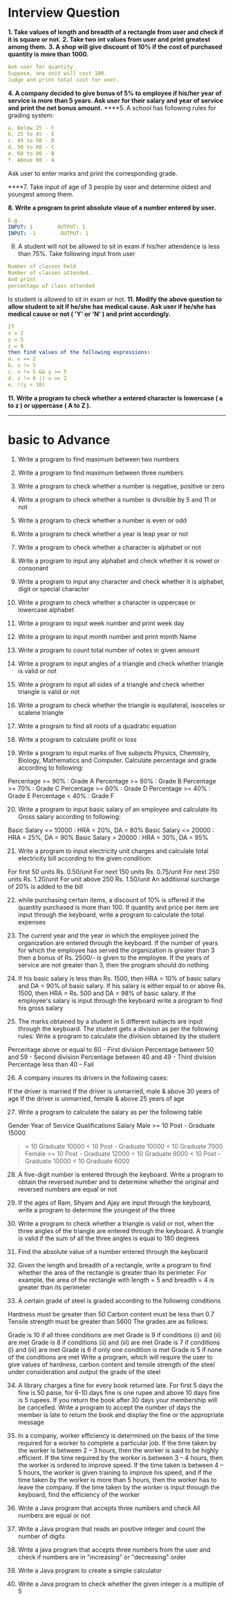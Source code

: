 # Interview Question 


**1. Take values of length and breadth of a rectangle from user and check if it is square or not.**
**2. Take two int values from user and print greatest among them.**
**3. A shop will give discount of 10% if the cost of purchased quantity is more than 1000.**
```yaml
Ask user for quantity
Suppose, one unit will cost 100.
Judge and print total cost for user.
```
**4. A company decided to give bonus of 5% to employee if his/her year of service is more than 5 years.
Ask user for their salary and year of service and print the net bonus amount.**
****5. A school has following rules for grading system:
```yaml
a. Below 25 - F
b. 25 to 45 - E
c. 45 to 50 - D
d. 50 to 60 - C
e. 60 to 80 - B
f. Above 80 - A
```
Ask user to enter marks and print the corresponding grade.

****7. Take input of age of 3 people by user and determine oldest and youngest among them.

**8. Write a program to print absolute vlaue of a number entered by user.** 
```yaml
E.g.-
INPUT: 1        OUTPUT: 1
INPUT: -1        OUTPUT: 1
```
9. A student will not be allowed to sit in exam if his/her attendence is less than 75%.
Take following input from user
```yaml
Number of classes held
Number of classes attended.
And print
percentage of class attended
```
Is student is allowed to sit in exam or not.
**11. Modify the above question to allow student to sit if he/she has medical cause. Ask user if he/she has medical cause or not ( 'Y' or 'N' ) and print accordingly.**
```yaml
If
x = 2
y = 5
z = 0
then find values of the following expressions:
a. x == 2
b. x != 5
c. x != 5 && y >= 5
d. z != 0 || x == 2
e. !(y < 10)
```
**11. Write a program to check whether a entered character is lowercase ( a to z ) or uppercase ( A to Z ).**


-----
# basic to Advance

1. Write a program to find maximum between two numbers



2. Write a program to find maximum between three numbers



3. Write a program to check whether a number is negative, positive or zero



4. Write a program to check whether a number is divisible by 5 and 11 or not



5. Write a program to check whether a number is even or odd



6. Write a program to check whether a year is leap year or not



7. Write a program to check whether a character is alphabet or not



8. Write a program to input any alphabet and check whether it is vowel or consonant



9. Write a program to input any character and check whether it is alphabet, digit or special character



10. Write a program to check whether a character is uppercase or lowercase alphabet



11. Write a program to input week number and print week day



12. Write a program to input month number and print month Name



13. Write a program to count total number of notes in given amount



14. Write a program to input angles of a triangle and check whether triangle is valid or not



15. Write a program to input all sides of a triangle and check whether triangle is valid or not



16. Write a program to check whether the triangle is equilateral, isosceles or scalene triangle



17. Write a program to find all roots of a quadratic equation



18. Write a program to calculate profit or loss



19. Write a program to input marks of five subjects Physics, Chemistry, Biology, Mathematics and Computer. Calculate percentage and grade according to following:

Percentage >= 90% : Grade A
Percentage >= 80% : Grade B
Percentage >= 70% : Grade C
Percentage >= 60% : Grade D
Percentage >= 40% : Grade E
Percentage < 40% : Grade F


20. Write a program to input basic salary of an employee and calculate its Gross salary according to following:

Basic Salary <= 10000 : HRA = 20%, DA = 80%
Basic Salary <= 20000 : HRA = 25%, DA = 90%
Basic Salary > 20000 : HRA = 30%, DA = 95%


21. Write a program to input electricity unit charges and calculate total electricity bill according to the given condition:

For first 50 units Rs. 0.50/unit
For next 150 units Rs. 0.75/unit
For next 250 units Rs. 1.20/unit
For unit above 250 Rs. 1.50/unit
An additional surcharge of 20% is added to the bill


22. while purchasing certain items, a discount of 10% is offered if the quantity purchased is more than 100. If quantity and price per item are input through the keyboard, write a program to calculate the total expenses



23. The current year and the year in which the employee joined the organization are entered through the keyboard. If the number of years for which the employee has served the organization is greater than 3 then a bonus of Rs. 2500/- is given to the employee. If the years of service are not greater than 3, then the program should do nothing



24. If his basic salary is less than Rs. 1500, then HRA = 10% of basic salary and DA = 90% of basic salary. If his salary is either equal to or above Rs. 1500, then HRA = Rs. 500 and DA = 98% of basic salary. If the employee's salary is input through the keyboard write a program to find his gross salary



25. The marks obtained by a student in 5 different subjects are input through the keyboard. The student gets a division as per the following rules: Write a program to calculate the division obtained by the student

Percentage above or equal to 60 - First division
Percentage between 50 and 59 - Second division
Percentage between 40 and 49 - Third division
Percentage less than 40 – Fail


26. A company insures its drivers in the following cases:

If the driver is married
If the driver is unmarried, male & above 30 years of age
If the driver is unmarried, female & above 25 years of age


27. Write a program to calculate the salary as per the following table

Gender	Year of Service	Qualifications	Salary
Male	>= 10	Post - Graduate	15000
>= 10	Graduate	10000
< 10	Post - Graduate	10000
< 10	Graduate	7000
Female	>= 10	Post - Graduate	12000
>= 10	Graduate	9000
< 10	Post - Graduate	10000
< 10	Graduate	6000


28. A five-digit number is entered through the keyboard. Write a program to obtain the reversed number and to determine whether the original and reversed numbers are equal or not



29. If the ages of Ram, Shyam and Ajay are input through the keyboard, write a program to determine the youngest of the three



30. Write a program to check whether a triangle is valid or not, when the three angles of the triangle are entered through the keyboard. A triangle is valid if the sum of all the three angles is equal to 180 degrees



31. Find the absolute value of a number entered through the keyboard



32. Given the length and breadth of a rectangle, write a program to find whether the area of the rectangle is greater than its perimeter. For example, the area of the rectangle with length = 5 and breadth = 4 is greater than its perimeter



33. A certain grade of steel is graded according to the following conditions

Hardness must be greater than 50
Carbon content must be less than 0.7
Tensile strength must be greater than 5600
The grades are as follows:

Grade is 10 if all three conditions are met
Grade is 9 if conditions (i) and (ii) are met
Grade is 8 if conditions (ii) and (iii) are met
Grade is 7 if conditions (i) and (iii) are met
Grade is 6 if only one condition is met
Grade is 5 if none of the conditions are met
Write a program, which will require the user to give values of hardness, carbon content and tensile strength of the steel under consideration and output the grade of the steel



34. A library charges a fine for every book returned late. For first 5 days the fine is 50 paise, for 6-10 days fine is one rupee and above 10 days fine is 5 rupees. If you return the book after 30 days your membership will be cancelled. Write a program to accept the number of days the member is late to return the book and display the fine or the appropriate message



35. In a company, worker efficiency is determined on the basis of the time required for a worker to complete a particular job. If the time taken by the worker is between 2 – 3 hours, then the worker is said to be highly efficient. If the time required by the worker is between 3 – 4 hours, then the worker is ordered to improve speed. If the time taken is between 4 – 5 hours, the worker is given training to improve his speed, and if the time taken by the worker is more than 5 hours, then the worker has to leave the company. If the time taken by the worker is input through the keyboard, find the efficiency of the worker



36. Write a Java program that accepts three numbers and check All numbers are equal or not



37. Write a Java program that reads an positive integer and count the number of digits



38. Write a java program that accepts three numbers from the user and check if numbers are in "increasing" or "decreasing" order



39. Write a Java program to create a simple calculator



40. Write a Java program to check whether the given integer is a multiple of 5



